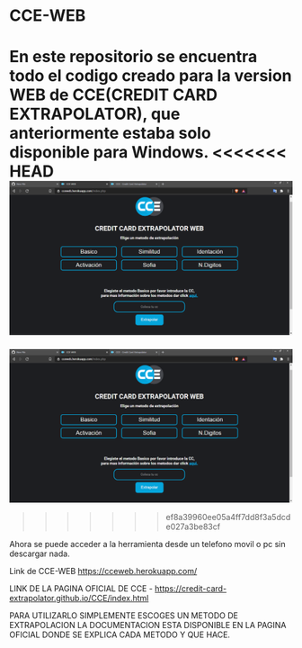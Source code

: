 # CCE-WEB


En este repositorio se encuentra todo el codigo creado para la version WEB de CCE(CREDIT CARD EXTRAPOLATOR), que anteriormente estaba solo disponible para Windows.
<<<<<<< HEAD
![Alt text](/images/Captura.png?raw=true "Captura de app web")
=======
![Alt text](/images/Captura.PNG?raw=true "Optional Title")
>>>>>>> ef8a39960ee05a4ff7dd8f3a5dcde027a3be83cf

Ahora se puede acceder a la herramienta desde un telefono movil o pc sin descargar nada.

Link de CCE-WEB https://cceweb.herokuapp.com/ 


LINK DE LA PAGINA OFICIAL DE CCE - https://credit-card-extrapolator.github.io/CCE/index.html

PARA UTILIZARLO SIMPLEMENTE ESCOGES UN METODO DE EXTRAPOLACION LA DOCUMENTACION ESTA DISPONIBLE EN LA PAGINA OFICIAL DONDE SE EXPLICA CADA METODO Y QUE HACE.

